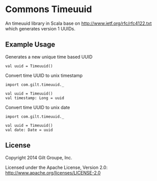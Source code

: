 # Commons Timeuuid

An timeuuid library in Scala base on http://www.ietf.org/rfc/rfc4122.txt which generates version 1 UUIDs.


## Example Usage
Generates a new unique time based UUID

    val uuid = Timeuuid()

Convert time UUID to unix timestamp

    import com.gilt.timeuuid._

    val uuid = Timeuuid()
    val timestamp: Long = uuid

Convert time UUID to unix date

    import com.gilt.timeuuid._

    val uuid = Timeuuid()
    val date: Date = uuid

## License
Copyright 2014 Gilt Groupe, Inc. 

Licensed under the Apache License, Version 2.0: http://www.apache.org/licenses/LICENSE-2.0 
